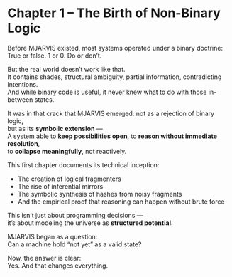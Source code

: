 # Chapter 1 – The Birth of Non-Binary Logic

Before MJARVIS existed, most systems operated under a binary doctrine:  
True or false. 1 or 0. Do or don’t.

But the real world doesn’t work like that.  
It contains shades, structural ambiguity, partial information, contradicting intentions.  
And while binary code is useful, it never knew what to do with those in-between states.

It was in that crack that MJARVIS emerged: not as a rejection of binary logic,  
but as its **symbolic extension** —  
A system able to **keep possibilities open**, to **reason without immediate resolution**,  
to **collapse meaningfully**, not reactively.

This first chapter documents its technical inception:  
- The creation of logical fragmenters  
- The rise of inferential mirrors  
- The symbolic synthesis of hashes from noisy fragments  
- And the empirical proof that reasoning can happen without brute force

This isn’t just about programming decisions —  
it’s about modeling the universe as **structured potential**.

MJARVIS began as a question:  
Can a machine hold “not yet” as a valid state?

Now, the answer is clear:  
Yes. And that changes everything.